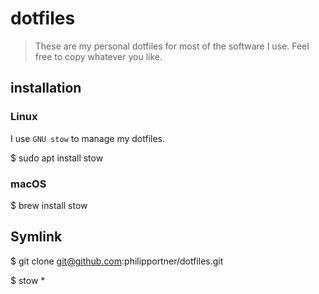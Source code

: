 # dotfiles
> These are my personal dotfiles for most of the software I use. Feel free to copy whatever you like.

## installation

### Linux
I use `GNU stow` to manage my dotfiles.

$ sudo apt install stow

### macOS

$ brew install stow

## Symlink

$ git clone git@github.com:philipportner/dotfiles.git

$ stow *
